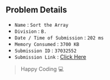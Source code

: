 ## Problem Details 
 
- `Name`                      : `Sort the Array`
- `Division`                  : `B.`
- `Date / Time of Submission` : `202 ms`
- `Memory Consumed`           : `3700 KB`
- `Submission ID`             : `37032552`
- `Submission Link`           : [Click Here](http://codeforces.com/contest/451/submission/37032552)

> Happy Coding   :computer: